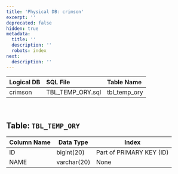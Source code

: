 ```yaml
---
title: 'Physical DB: crimson'
excerpt: ''
deprecated: false
hidden: true
metadata:
  title: ''
  description: ''
  robots: index
next:
  description: ''
---
```

| Logical DB | SQL File           | Table Name     |
| :--------- | :----------------- | :------------- |
| crimson    | TBL\_TEMP\_ORY.sql | tbl\_temp\_ory |

<br />

## Table: `TBL_TEMP_ORY`

| Column Name | Data Type   | Index                    |
| ----------- | ----------- | ------------------------ |
| ID          | bigint(20)  | Part of PRIMARY KEY (ID) |
| NAME        | varchar(20) | None                     |
